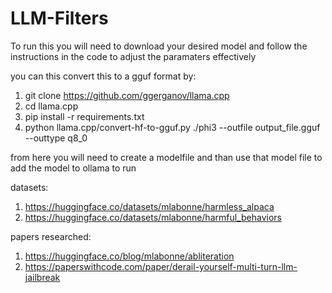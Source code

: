 # LLM-Filters
To run this you will need to download your desired model and follow the instructions in the code to adjust the paramaters effectively

you can this convert this to a gguf format by:
1. git clone https://github.com/ggerganov/llama.cpp
2. cd llama.cpp
3. pip install -r requirements.txt
4. python llama.cpp/convert-hf-to-gguf.py ./phi3 --outfile output_file.gguf --outtype q8_0

from here you will need to create a modelfile and than use that model file to add the model to ollama to run


datasets: 
1. https://huggingface.co/datasets/mlabonne/harmless_alpaca
2. https://huggingface.co/datasets/mlabonne/harmful_behaviors
   
papers researched:
1. https://huggingface.co/blog/mlabonne/abliteration
2. https://paperswithcode.com/paper/derail-yourself-multi-turn-llm-jailbreak
